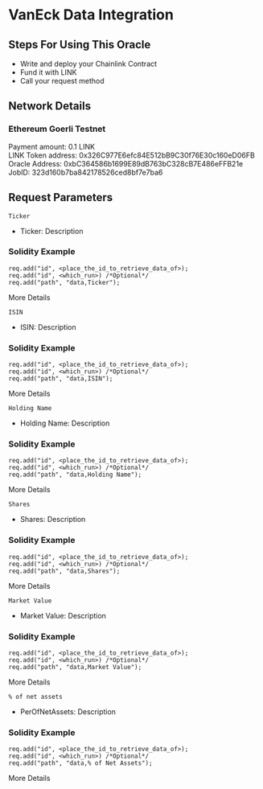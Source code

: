 <h1>VanEck Data Integration</h1>

<h2>Steps For Using This Oracle</h2>
<ul>
    <li>Write and deploy your Chainlink Contract</li>
    <li>Fund it with LINK</li>
    <li>Call your request method</li>
</ul>

<h2>Network Details</h2>
<h3>Ethereum Goerli Testnet</h3>
Payment amount: 0.1 LINK<br />
LINK Token address: 0x326C977E6efc84E512bB9C30f76E30c160eD06FB<br />
Oracle Address: 0xbC364586b1699E89dB763bC328cB7E486eFFB21e<br />
JobID: 323d160b7ba842178526ced8bf7e7ba6

<h2>Request Parameters</h2>

`Ticker`

<ul>
    <li>Ticker: Description</li>
</ul>

<h3>Solidity Example</h3>

`req.add("id", <place_the_id_to_retrieve_data_of>);` <br />
`req.add("id", <which_run>) /*Optional*/`<br />
`req.add("path", "data,Ticker");`

More Details

`ISIN`

<ul>
    <li>ISIN: Description</li>
</ul>

<h3>Solidity Example</h3>

`req.add("id", <place_the_id_to_retrieve_data_of>);` <br />
`req.add("id", <which_run>) /*Optional*/`<br />
`req.add("path", "data,ISIN");`

More Details

`Holding Name`

<ul>
    <li>Holding Name: Description</li>
</ul>

<h3>Solidity Example</h3>

`req.add("id", <place_the_id_to_retrieve_data_of>);` <br />
`req.add("id", <which_run>) /*Optional*/`<br />
`req.add("path", "data,Holding Name");`

More Details

`Shares`

<ul>
    <li>Shares: Description</li>
</ul>

<h3>Solidity Example</h3>

`req.add("id", <place_the_id_to_retrieve_data_of>);` <br />
`req.add("id", <which_run>) /*Optional*/`<br />
`req.add("path", "data,Shares");`

More Details

`Market Value`

<ul>
    <li>Market Value: Description</li>
</ul>

<h3>Solidity Example</h3>

`req.add("id", <place_the_id_to_retrieve_data_of>);` <br />
`req.add("id", <which_run>) /*Optional*/`<br />
`req.add("path", "data,Market Value");`

More Details

`% of net assets`

<ul>
    <li>PerOfNetAssets: Description</li>
</ul>

<h3>Solidity Example</h3>

`req.add("id", <place_the_id_to_retrieve_data_of>);` <br />
`req.add("id", <which_run>) /*Optional*/`<br />
`req.add("path", "data,% of Net Assets");`

More Details
